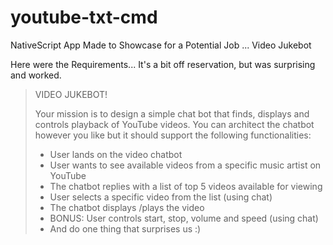 # youtube-txt-cmd
NativeScript App Made to Showcase for a Potential Job ... Video Jukebot

Here were the Requirements... It's a bit off reservation, but was surprising and worked.

> VIDEO JUKEBOT!
> 
> Your mission is to design a simple chat bot that finds, displays and controls playback of YouTube videos.  You can architect the chatbot however you like but it should support the following functionalities:
> 
> * User lands on the video chatbot
> * User wants to see available videos from a specific music artist on YouTube
> * The chatbot replies with a list of top 5 videos available for viewing
> * User selects a specific video from the list (using chat)
> * The chatbot displays /plays the video
> * BONUS: User controls start, stop, volume and speed (using chat)
> * And do one thing that surprises us :)
